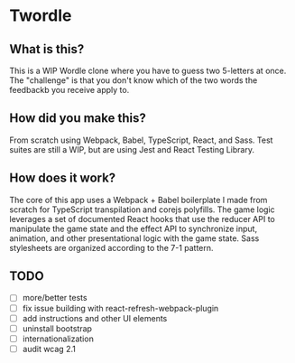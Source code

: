 # Twordle
## What is this?
This is a WIP Wordle clone where you have to guess two 5-letters at once. The "challenge" is that you don't know which of the two words the feedbackb you receive apply to.

## How did you make this?
From scratch using Webpack, Babel, TypeScript, React, and Sass. Test suites are still a WIP, but are using Jest and React Testing Library.

## How does it work?
The core of this app uses a Webpack + Babel boilerplate I made from scratch for TypeScript transpilation and corejs polyfills. The game logic leverages a set of documented React hooks that use the reducer API to manipulate the game state and the effect API to synchronize input, animation, and other presentational logic with the game state. Sass stylesheets are organized according to the 7-1 pattern.

## TODO
* [ ] more/better tests
* [ ] fix issue building with react-refresh-webpack-plugin
* [ ] add instructions and other UI elements
* [ ] uninstall bootstrap
* [ ] internationalization
* [ ] audit wcag 2.1
